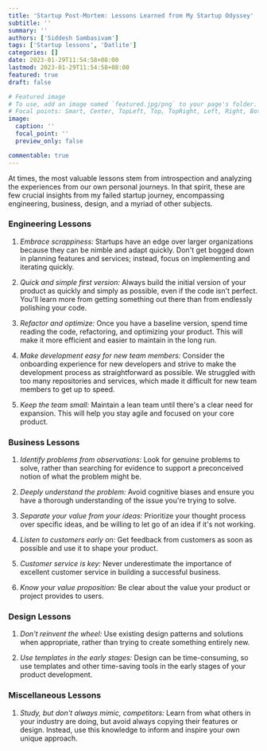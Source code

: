 ```yaml
---
title: 'Startup Post-Mortem: Lessons Learned from My Startup Odyssey'
subtitle: ''
summary: ''
authors: ['Siddesh Sambasivam']
tags: ['Startup lessons', 'Datlite']
categories: []
date: 2023-01-29T11:54:58+08:00
lastmod: 2023-01-29T11:54:58+08:00
featured: true
draft: false

# Featured image
# To use, add an image named `featured.jpg/png` to your page's folder.
# Focal points: Smart, Center, TopLeft, Top, TopRight, Left, Right, BottomLeft, Bottom, BottomRight.
image:
  caption: ''
  focal_point: ''
  preview_only: false

commentable: true
---
```


At times, the most valuable lessons stem from introspection and analyzing the experiences from our own personal journeys. In that spirit, these are few crucial insights from my failed startup journey, encompassing engineering, business, design, and a myriad of other subjects.

### Engineering Lessons

1. _Embrace scrappiness:_ Startups have an edge over larger organizations because they can be nimble and adapt quickly. Don't get bogged down in planning features and services; instead, focus on implementing and iterating quickly.

2. _Quick and simple first version:_ Always build the initial version of your product as quickly and simply as possible, even if the code isn't perfect. You'll learn more from getting something out there than from endlessly polishing your code.

3. _Refactor and optimize:_ Once you have a baseline version, spend time reading the code, refactoring, and optimizing your product. This will make it more efficient and easier to maintain in the long run.

4. _Make development easy for new team members:_ Consider the onboarding experience for new developers and strive to make the development process as straightforward as possible. We struggled with too many repositories and services, which made it difficult for new team members to get up to speed.

5. _Keep the team small:_ Maintain a lean team until there's a clear need for expansion. This will help you stay agile and focused on your core product.

### Business Lessons

1. _Identify problems from observations:_ Look for genuine problems to solve, rather than searching for evidence to support a preconceived notion of what the problem might be.

2. _Deeply understand the problem:_ Avoid cognitive biases and ensure you have a thorough understanding of the issue you're trying to solve.

3. _Separate your value from your ideas:_ Prioritize your thought process over specific ideas, and be willing to let go of an idea if it's not working.

4. _Listen to customers early on:_ Get feedback from customers as soon as possible and use it to shape your product.

5. _Customer service is key:_ Never underestimate the importance of excellent customer service in building a successful business.

6. _Know your value proposition:_ Be clear about the value your product or project provides to users.

### Design Lessons

1. _Don't reinvent the wheel:_ Use existing design patterns and solutions when appropriate, rather than trying to create something entirely new.

2. _Use templates in the early stages:_ Design can be time-consuming, so use templates and other time-saving tools in the early stages of your product development.

### Miscellaneous Lessons

1. _Study, but don't always mimic, competitors:_ Learn from what others in your industry are doing, but avoid always copying their features or design. Instead, use this knowledge to inform and inspire your own unique approach.

